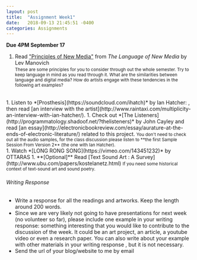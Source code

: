 ```yaml
---
layout: post
title:  "Assignment Week1"
date:   2018-09-13 21:45:51 -0400
categories: Assignments
---
```

**Due 4PM September 17**

1. Read ["Principles of New Media"](https://drive.google.com/file/d/1Je2G9YtM8d5B6jCe3zKRpelRH1EAy7_f/view) from *The Language of New Media* by Lev Manovich  
    <small>These are some principles for you to consider through out the whole semester. Try to keep language in mind as you read through it. What are the similarities between language and digital media? How do artists engage with these tendencies in the following art examples?</small>
<br>
1. Listen to *[Prosthesis](https://soundcloud.com/ihatch)* by Ian Hatcher:
, then read [an interview with the artist](http://www.raintaxi.com/multiplicity-an-interview-with-ian-hatcher/).
1. Check out *[The Listeners](http://programmatology.shadoof.net/?thelisteners)* by John Cayley and read [an essay](http://electronicbookreview.com/essay/aurature-at-the-ends-of-electronic-literature/) related to this project.  
    <small>You don't need to check out all the audio samples, for the class discussion please listen to **the first Sample Session From Version 2** (the one with Ian Hatcher).</small>
<br>
1. Watch *[LONG RONG SONG](https://vimeo.com/143451232)* by OTTARAS
1. **[Optional]** Read [Text Sound Art : A Survey](http://www.ubu.com/papers/kostelanetz.html)  
    <small>If you need some historical context of text-sound art and sound poetry.</small>


<h6>Writing Response</h6>

* Write a response for all the readings and artworks. Keep the length around 200 words.
* Since we are very likely not going to have presentations for next week (no volunteer so far), please include one example in your writing response: something interesting that you would like to contribute to the discussion of the week. It could be an art project, an article, a youtube video or even a research paper. You can also write about your example with other materials in your writing response , but it is not necessary.
* Send the url of your blog/website to me by email
